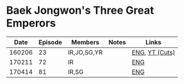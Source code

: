 # Baek Jongwon's Three Great Emperors

| Date   | Episode | Members     | Notes | Links                                                                                                                     |
|--------|---------|-------------|-------|---------------------------------------------------------------------------------------------------------------------------|
| 160206 | 23      | IR,JO,SG,YR |       | [ENG](https://kisstvshow.to/Show/Baek-Jong-Won-s-Top-3-Chef-King/Episode-23), [YT \(Cuts\)](https://youtu.be/zt4sToLZo8k) |
| 170211 | 72      | IR          |       | [ENG](http://kshow123.net/show/baek-jong-wons-top-3-chef-king/episode-72.html)                                            |
| 170414 | 81      | IR,SG       |       | [ENG](http://kshow123.net/show/baek-jong-wons-top-3-chef-king/episode-81.html)                                            |